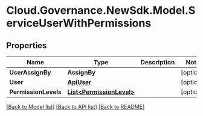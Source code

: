 # Cloud.Governance.NewSdk.Model.ServiceUserWithPermissions
## Properties

Name | Type | Description | Notes
------------ | ------------- | ------------- | -------------
**UserAssignBy** | **AssignBy** |  | [optional] 
**User** | [**ApiUser**](ApiUser.md) |  | [optional] 
**PermissionLevels** | [**List&lt;PermissionLevel&gt;**](PermissionLevel.md) |  | [optional] 

[[Back to Model list]](../README.md#documentation-for-models) [[Back to API list]](../README.md#documentation-for-api-endpoints) [[Back to README]](../README.md)

